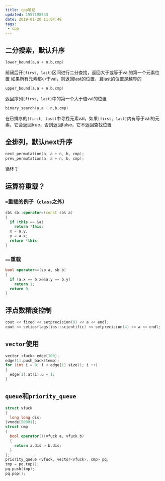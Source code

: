 ```yaml
---
title: cpp笔记
updated: 1557198543
date: 2019-01-20 11:04:48
tags:
 - cpp
---
```


## 二分搜索，默认升序

```cpp
lower_bound(a,a + n,b,cmp)
```

前闭后开`[first, last)`区间进行二分查找，返回大于或等于val的第一个元素位置
如果所有元素都小于val，则返回last的位置，且last的位置是越界的

```cpp
upper_bound(a,a + n,b,cmp)
```

返回序列`[first, last)`中的第一个大于值val的位置

```cpp
binary_search(a,a + n,b,cmp)
```

在已排序的`[first, last)`中寻找元素val，如果`[first, last)`内有等于val的元素，它会返回true，否则返回false，它不返回查找位置

## 全排列，默认next升序

```cpp
next_permutation(a, a + n, b, cmp);
prev_permutation(a, a + n, b, cmp);
```

循环？

## 运算符重载？

### `=`重载的例子（`class`之外）

```cpp
sb& sb::operator=(const sb& a)
{
  if (this == &a)
    return *this;
  x = a.y;
  y = a.x;
  return *this;
}
```

### `==`重载

```cpp
bool operator==(sb a, sb b)
{
  if (a.x == b.x&&a.y == b.y)
    return 1;
  return 0;
}
```

## 浮点数精度控制

```cpp
cout << fixed << setprecision(9) << a << endl;
cout << setiosflags(ios::scientific) << setprecision(4) << a << endl;
```

## `vector`使用

```cpp
vector <fuck> edge[100];
edge[1].push_back(temp);
for (int i = 0; i < edge[1].size(); i ++)
{
  edge[1].at(i).u = 1;
}
```

## `queue`和`priority_queue`

```cpp
struct vfuck
{
  long long dis;
}vnode[50001];
struct cmp
{
  bool operator()(vfuck a, vfuck b)
  {
    return a.dis > b.dis;
  }
};
priority_queue <vfuck, vector<vfuck>, cmp> pq;
tmp = pq.top();
pq.push(tmp);
pq.pop();
```
